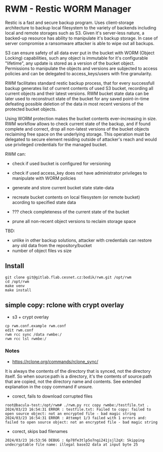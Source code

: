 # RWM - Restic WORM Manager

Restic is a fast and secure backup program. Uses client-storage architecture to backup
local filesystem to the variety of backends including local and remote storages such
as S3. Given it's server-less nature, a backed-up resource has ability to manipulate it's
backup storage. In case of server compromise a ransomware attacker is able to wipe out
all backups.

S3 can ensure safety of all data ever put in the bucket with WORM (Object Locking)
capabilities, such any object is immutable for it's configurable "lifetime", any update
is stored as a version of the bucket object. Permissions to manipulate the objects and
versions are subjected to access policies and can be delegated to access_keys/users
with fine granularity.

RWM facilitates standard restic backup process, that for every successfull backup generates
list of current contents of used S3 bucket, recording all current objects and their latest
versions. RWM bucket state data can be later used to reconstruct state of the bucket for
any saved point-in-time defeating possible deletion of the data in most recent versions of
the protected bucket objects.

Using WORM protection makes the bucket contents ever-increasing in size. RWM workflow allows to
check current state of the backup, and if found complete and correct, drop all non-latest
versions of the bucket objects reclaiming free space on the underlying storage. This operation
must be delegated to secure element residing outside of attacker's reach and would use privileged
credentials for the managed bucket.

RWM can:

* check if used bucket is configured for versioning

* check if used access_key does not have administrator privileges to manipulate
  with WORM policies

* generate and store current bucket state state-data

* recreate bucket contents on local filesystem (or remote bucket) acording to specified
  state data

* ??? check completeness of the current state of the bucket

* prune all non-recent object versions to reclaim storage space


TBD:
* unlike in other backup solutions, attacker with credentials can restore any old data from the repository/bucket
* number of object files vs size


## Install

```
git clone git@gitlab.flab.cesnet.cz:bodik/rwm.git /opt/rwm
cd /opt/rwm
make venv
make install
```


## simple copy: rclone with crypt overlay

* s3 + crypt overlay

```
cp rwm.conf.example rwm.conf
edit rwm.conf
rwm rcc sync /data rwmbe:/
rwm rcc lsl rwmbe:/
```

### Notes

* https://rclone.org/commands/rclone_sync/

It is always the contents of the directory that is synced, not the directory itself.
So when source:path is a directory, it's the contents of source:path that are copied,
not the directory name and contents. See extended explanation in the copy command if unsure.


* corect, fails to download corrupted files
```
root@bacula-test:/opt/rwm# ./rwm.py rcc copy rwmbe:/testfile.txt .
2024/03/23 16:54:31 ERROR : testfile.txt: Failed to copy: failed to open source object: not an encrypted file - bad magic string
2024/03/23 16:54:31 ERROR : Attempt 1/3 failed with 1 errors and: failed to open source object: not an encrypted file - bad magic string
```

* corect, skips bad filenames
```
2024/03/23 16:53:56 DEBUG : 6p78fe3tlp5o7ngi241jsjl2qX: Skipping undecryptable file name: illegal base32 data at input byte 25
```